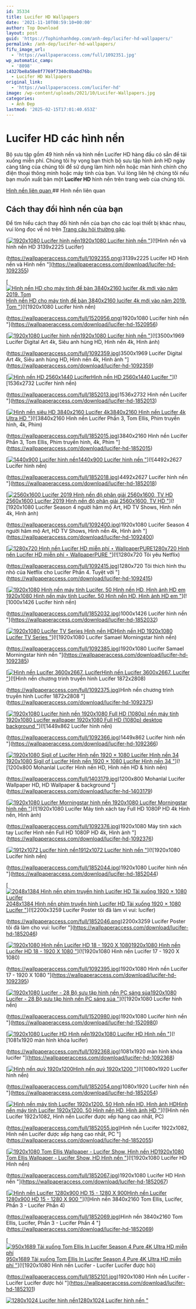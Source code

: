 ```yaml
---
id: 35334
title: Lucifer HD Wallpapers
date: '2021-11-10T08:59:10+00:00'
author: Top Download
layout: post
guid: 'https://Tophinhanhdep.com/anh-dep/lucifer-hd-wallpapers/'
permalink: /anh-dep/lucifer-hd-wallpapers/
fifu_image_url:
  - 'https://wallpaperaccess.com/full/1092351.jpg'
wp_automatic_camp:
  - '8098'
14327be8a58e8f7769f7340c0babd76b:
  - Lucifer HD Wallpapers
original_link:
  - 'https://wallpaperaccess.com/lucifer-hd'
image: /wp-content/uploads/2021/10/Lucifer-Wallpapers.jpg
categories:
  - Ảnh Đẹp
lastmod: '2025-02-15T17:01:40.653Z'
---
```

# Lucifer HD các hình nền

Bộ sưu tập gồm 49 hình nền và hình nền Lucifer HD hàng đầu có sẵn để tải xuống miễn phí. Chúng tôi hy vọng bạn thích bộ sưu tập hình ảnh HD ngày càng tăng của chúng tôi để sử dụng làm hình nền hoặc màn hình chính cho điện thoại thông minh hoặc máy tính của bạn. Vui lòng liên hệ chúng tôi nếu bạn muốn xuất bản một **Lucifer HD** hình nền trên trang web của chúng tôi.

[Hình nền liên quan ](#related) ## Hình nền liên quan

## Cách thay đổi hình nền của bạn

Để tìm hiểu cách thay đổi hình nền của bạn cho các loại thiết bị khác nhau, vui lòng đọc về nó trên [Trang câu hỏi thường gặp](https://tophinhanhdep.com/faq/).

   
[[![1920x1080 Lucifer hình nền](https://wallpaperaccess.com/full/1092351.jpg)1920x1080 Lucifer hình nền "](https://wallpaperaccess.com/download/lucifer-hd-1092351)](![Hình nền và hình nền HD 3139x2225 Lucifer)

(https://wallpaperaccess.com/full/1092355.png)3139x2225 Lucifer HD Hình nền và Hình nền "](https://wallpaperaccess.com/download/lucifer-hd-1092355)

[[![Hình nền HD cho máy tính để bàn 3840x2160 lucifer 4k mới vào năm 2019. Tom](https://wallpaperaccess.com/full/1852009.jpg)Hình nền HD cho máy tính để bàn 3840x2160 lucifer 4k mới vào năm 2019. Tom "](https://wallpaperaccess.com/download/lucifer-hd-1852009)](![1920x1080 Lucifer hình nền)

(https://wallpaperaccess.com/full/1520956.png)1920x1080 Lucifer hình nền "](https://wallpaperaccess.com/download/lucifer-hd-1520956)

[[![1920x1080 Lucifer hình nền](https://wallpaperaccess.com/full/1852011.jpg)1920x1080 Lucifer hình nền "](https://wallpaperaccess.com/download/lucifer-hd-1852011)](![3500x1969 Lucifer Digital Art 4k, Siêu anh hùng HD, Hình nền 4k, Hình ảnh)

(https://wallpaperaccess.com/full/1092359.jpg)3500x1969 Lucifer Digital Art 4k, Siêu anh hùng HD, Hình nền 4k, Hình ảnh "](https://wallpaperaccess.com/download/lucifer-hd-1092359)

[[![Hình nền HD 2560x1440 Lucifer](https://wallpaperaccess.com/full/1092373.jpg)Hình nền HD 2560x1440 Lucifer "](https://wallpaperaccess.com/download/lucifer-hd-1092373)](![1536x2732 Lucifer hình nền)

(https://wallpaperaccess.com/full/1852013.jpg)1536x2732 Hình nền Lucifer "](https://wallpaperaccess.com/download/lucifer-hd-1852013)

[[![Hình nền siêu HD 3840x2160 Lucifer 4k](https://wallpaperaccess.com/full/1092383.jpg)3840x2160 Hình nền Lucifer 4k Ultra HD "](https://wallpaperaccess.com/download/lucifer-hd-1092383)](![3840x2160 Hình nền Lucifer Phần 3, Tom Ellis, Phim truyền hình, 4k, Phim)

(https://wallpaperaccess.com/full/1852015.jpg)3840x2160 Hình nền Lucifer Phần 3, Tom Ellis, Phim truyền hình, 4k, Phim "](https://wallpaperaccess.com/download/lucifer-hd-1852015)

[[![1440x900 Lucifer hình nền](https://wallpaperaccess.com/full/1520983.jpg)1440x900 Lucifer hình nền "](https://wallpaperaccess.com/download/lucifer-hd-1520983)](![4492x2627 Lucifer hình nền)

(https://wallpaperaccess.com/full/1852018.jpg)4492x2627 Lucifer hình nền "](https://wallpaperaccess.com/download/lucifer-hd-1852018)

[[![2560x1600 Lucifer 2019 Hình nền độ phân giải 2560x1600, TV HD](https://wallpaperaccess.com/full/1852019.jpg)2560x1600 Lucifer 2019 Hình nền độ phân giải 2560x1600, TV HD "](https://wallpaperaccess.com/download/lucifer-hd-1852019)](![1920x1080 Lucifer Season 4 người hâm mộ Art, HD TV Shows, Hình nền 4k, Hình ảnh)

(https://wallpaperaccess.com/full/1092400.jpg)1920x1080 Lucifer Season 4 người hâm mộ Art, HD TV Shows, Hình nền 4k, Hình ảnh "](https://wallpaperaccess.com/download/lucifer-hd-1092400)

[[![1280x720 Hình nền Lucifer HD miễn phí ⋆ WallpaperPURE](https://wallpaperaccess.com/full/1852028.jpg)1280x720 Hình nền Lucifer HD miễn phí ⋆ WallpaperPURE "](https://wallpaperaccess.com/download/lucifer-hd-1852028)](![1280x720 Tôi yêu Netflix)

(https://wallpaperaccess.com/full/1092415.jpg)1280x720 Tôi thích hình thu nhỏ của Netflix cho Lucifer Phần 4. Tuyệt vời "](https://wallpaperaccess.com/download/lucifer-hd-1092415)

[[![1920x1080 Hình nền máy tính Lucifer.  50 Hình nền HD, Hình ảnh HD em](https://wallpaperaccess.com/full/1852030.jpg)1920x1080 Hình nền máy tính Lucifer. 50 Hình nền HD, Hình ảnh HD em "](https://wallpaperaccess.com/download/lucifer-hd-1852030)](![1000x1426 Lucifer hình nền)

(https://wallpaperaccess.com/full/1852032.jpg)1000x1426 Lucifer hình nền "](https://wallpaperaccess.com/download/lucifer-hd-1852032)

[[![1920x1080 Lucifer TV Series Hình nền HD](https://wallpaperaccess.com/full/1852033.jpg)Hình nền HD 1920x1080 Lucifer TV Series "](https://wallpaperaccess.com/download/lucifer-hd-1852033)](![1920x1080 Lucifer Samael Morningstar hình nền)

(https://wallpaperaccess.com/full/1092385.jpg)1920x1080 Lucifer Samael Morningstar hình nền "](https://wallpaperaccess.com/download/lucifer-hd-1092385)

[[![Hình nền Lucifer 3600x2667.  Lucifer](https://wallpaperaccess.com/full/1852034.jpg)Hình nền Lucifer 3600x2667. Lucifer "](https://wallpaperaccess.com/download/lucifer-hd-1852034)](![Hình nền chương trình truyền hình Lucifer 1872x2808)

(https://wallpaperaccess.com/full/1092375.jpg)Hình nền chương trình truyền hình Lucifer 1872x2808 "](https://wallpaperaccess.com/download/lucifer-hd-1092375)

[[![1920x1080 Lucifer hình nền 1920x1080 Full HD (1080p) nền máy tính](https://wallpaperaccess.com/full/1092403.jpg)1920x1080 Lucifer wallpaper 1920x1080 Full HD (1080p) desktop background "](https://wallpaperaccess.com/download/lucifer-hd-1092403)](![1449x862 Lucifer hình nền)

(https://wallpaperaccess.com/full/1092366.jpg)1449x862 Lucifer hình nền "](https://wallpaperaccess.com/download/lucifer-hd-1092366)

[[![1920x1080 Sigil of Lucifer Hình nền 1920 × 1080 Lucifer Hình nền 34](https://wallpaperaccess.com/full/1092392.jpg)1920x1080 Sigil of Lucifer Hình nền 1920 × 1080 Lucifer Hình nền 34 "](https://wallpaperaccess.com/download/lucifer-hd-1092392)](![1200x800 Mohanlal Lucifer Hình nền HD, Hình nền HD & hình nền)

(https://wallpaperaccess.com/full/1403179.jpg)1200x800 Mohanlal Lucifer Wallpaper HD, HD Wallpaper &amp; background "](https://wallpaperaccess.com/download/lucifer-hd-1403179)

[[![1920x1080 Lucifer Morningstar hình nền](https://wallpaperaccess.com/full/1852042.jpg) 1920x1080 Lucifer Morningstar hình nền "](https://wallpaperaccess.com/download/lucifer-hd-1852042)](![1920x1080 Lucifer Máy tính xách tay Full HD 1080P HD 4k Hình nền, Hình ảnh)

(https://wallpaperaccess.com/full/1092376.jpg)1920x1080 Máy tính xách tay Lucifer Hình nền Full HD 1080P HD 4k, Hình ảnh "](https://wallpaperaccess.com/download/lucifer-hd-1092376)

[[![1912x1072 Lucifer hình nền](https://wallpaperaccess.com/full/1852043.jpg)1912x1072 Lucifer hình nền "](https://wallpaperaccess.com/download/lucifer-hd-1852043)](![1920x1080 Lucifer hình nền)

(https://wallpaperaccess.com/full/1852044.jpg)1920x1080 Lucifer hình nền "](https://wallpaperaccess.com/download/lucifer-hd-1852044)

[[![2048x1384 Hình nền phim truyền hình Lucifer HD Tải xuống 1920 × 1080 Lucifer](https://wallpaperaccess.com/full/1092358.jpg)2048x1384 Hình nền phim truyền hình Lucifer HD Tải xuống 1920 × 1080 Lucifer "](https://wallpaperaccess.com/download/lucifer-hd-1092358)](![2200x3259 Lucifer Poster tôi đã làm vì vui: lucifer)

(https://wallpaperaccess.com/full/1852046.png)2200x3259 Lucifer Poster tôi đã làm cho vui: lucifer "](https://wallpaperaccess.com/download/lucifer-hd-1852046)

[[![1920x1080 Hình nền Lucifer HD 18 - 1920 X 1080](https://wallpaperaccess.com/full/1852047.jpg)1920x1080 Hình nền Lucifer HD 18 - 1920 X 1080 "](https://wallpaperaccess.com/download/lucifer-hd-1852047)](![1920x1080 Hình nền Lucifer 17 - 1920 X 1080)

(https://wallpaperaccess.com/full/1092395.jpg)1920x1080 Hình nền Lucifer 17 - 1920 X 1080 "](https://wallpaperaccess.com/download/lucifer-hd-1092395)

[[![1920x1080 Lucifer - 28 Bộ sưu tập hình nền PC sáng sủa](https://wallpaperaccess.com/full/1852048.jpg)1920x1080 Lucifer - 28 Bộ sưu tập hình nền PC sáng sủa "](https://wallpaperaccess.com/download/lucifer-hd-1852048)](![1920x1080 Lucifer hình nền)

(https://wallpaperaccess.com/full/1520980.jpg)1920x1080 Lucifer hình nền "](https://wallpaperaccess.com/download/lucifer-hd-1520980)

[[![1920x1080 Lucifer HD Hình nền](https://wallpaperaccess.com/full/1520968.jpg)1920x1080 Lucifer HD Hình nền "](https://wallpaperaccess.com/download/lucifer-hd-1520968)](![1081x1920 màn hình khóa lucifer)

(https://wallpaperaccess.com/full/1092368.jpg)1081x1920 màn hình khóa lucifer "](https://wallpaperaccess.com/download/lucifer-hd-1092368)

[[![Hình nền quỷ 1920x1200](https://wallpaperaccess.com/full/1740652.jpg)Hình nền quỷ 1920x1200 "](https://wallpaperaccess.com/download/lucifer-hd-1740652)](![1080x1920 Lucifer hình nền)

(https://wallpaperaccess.com/full/1852054.png)1080x1920 Lucifer hình nền "](https://wallpaperaccess.com/download/lucifer-hd-1852054)

[[![Hình nền máy tính Lucifer 1920x1200.  50 Hình nền HD, Hình ảnh HD](https://wallpaperaccess.com/full/1092398.jpg)Hình nền máy tính Lucifer 1920x1200. 50 Hình nền HD, Hình ảnh HD "](https://wallpaperaccess.com/download/lucifer-hd-1092398)](![Hình nền Lucifer 1922x1082, Hình nền Lucifer được xếp hạng cao nhất, PC)

(https://wallpaperaccess.com/full/1852055.jpg)Hình nền Lucifer 1922x1082, Hình nền Lucifer được xếp hạng cao nhất, PC "](https://wallpaperaccess.com/download/lucifer-hd-1852055)

[[![1920x1080 Tom Ellis Wallpaper - Lucifer Show, Hình nền HD](https://wallpaperaccess.com/full/1852063.jpg)1920x1080 Tom Ellis Wallpaper - Lucifer Show, HD Hình nền "](https://wallpaperaccess.com/download/lucifer-hd-1852063)](![1920x1080 Lucifer HD Hình nền)

(https://wallpaperaccess.com/full/1852067.jpg)1920x1080 Lucifer HD Hình nền "](https://wallpaperaccess.com/download/lucifer-hd-1852067)

[[![Hình nền Lucifer 1280x900 HD 15 - 1280 X 900](https://wallpaperaccess.com/full/1852068.jpg)Hình nền Lucifer 1280x900 HD 15 - 1280 X 900 "](https://wallpaperaccess.com/download/lucifer-hd-1852068)](![Hình nền 3840x2160 Tom Ellis, Lucifer, Phần 3 - Lucifer Phần 4)

(https://wallpaperaccess.com/full/1852069.jpg)Hình nền 3840x2160 Tom Ellis, Lucifer, Phần 3 - Lucifer Phần 4 "](https://wallpaperaccess.com/download/lucifer-hd-1852069)

[[![950x1689 Tải xuống Tom Ellis In Lucifer Season 4 Pure 4K Ultra HD miễn phí](https://wallpaperaccess.com/full/1092401.jpg)950x1689 Tải xuống Tom Ellis In Lucifer Season 4 Pure 4K Ultra HD miễn phí "](https://wallpaperaccess.com/download/lucifer-hd-1092401)](![1920x1080 Hình nền Lucifer - Lucifer Lucifer được hỏi)

(https://wallpaperaccess.com/full/1852101.jpg)1920x1080 Hình nền Lucifer - Lucifer Lucifer được hỏi "](https://wallpaperaccess.com/download/lucifer-hd-1852101)

[![1280x1024 Lucifer hình nền](https://wallpaperaccess.com/full/1852113.jpg)1280x1024 Lucifer hình nền "](https://wallpaperaccess.com/download/lucifer-hd-1852113)
